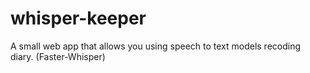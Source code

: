 # whisper-keeper
A small web app that allows you using speech to text models recoding diary. (Faster-Whisper)
